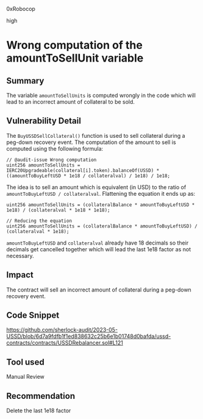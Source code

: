 0xRobocop

high

# Wrong computation of the amountToSellUnit variable

## Summary

The variable `amountToSellUnits` is computed wrongly in the code which will lead to an incorrect amount of collateral to be sold.

## Vulnerability Detail

The `BuyUSSDSellCollateral()` function is used to sell collateral during a peg-down recovery event. The computation of the amount to sell is computed using the following formula:

```solidity
// @audit-issue Wrong computation
uint256 amountToSellUnits = IERC20Upgradeable(collateral[i].token).balanceOf(USSD) * ((amountToBuyLeftUSD * 1e18 / collateralval) / 1e18) / 1e18;
```

The idea is to sell an amount which is equivalent (in USD) to the ratio of `amountToBuyLeftUSD / collateralval`. Flattening the equation it ends up as:

```solidity
uint256 amountToSellUnits = (collateralBalance * amountToBuyLeftUSD * 1e18) / (collateralval * 1e18 * 1e18);

// Reducing the equation
uint256 amountToSellUnits = (collateralBalance * amountToBuyLeftUSD) / (collateralval * 1e18);
```

`amountToBuyLeftUSD` and `collateralval` already have 18 decimals so their decimals get cancelled together which will lead the last 1e18 factor as not necessary.

## Impact

The contract will sell an incorrect amount of collateral during a peg-down recovery event.

## Code Snippet

https://github.com/sherlock-audit/2023-05-USSD/blob/6d7a9fdfb1f1ed838632c25b6e1b01748d0bafda/ussd-contracts/contracts/USSDRebalancer.sol#L121

## Tool used

Manual Review

## Recommendation

Delete the last 1e18 factor